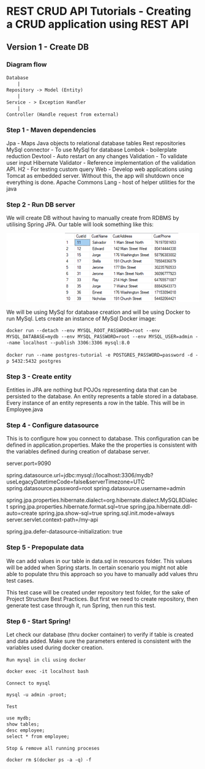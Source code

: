 # REST CRUD API Tutorials - Creating a CRUD application using REST API
## Version 1 - Create DB

### Diagram flow

    Database
        |
    Repository -> Model (Entity)
        |
    Service - > Exception Handler
        |
    Controller (Handle request from external)

### Step 1 - Maven dependencies

Jpa - Maps Java objects to relational database tables
Rest repositories
MySql connector - To use MySql for database
Lombok - boilerplate reduction
Devtool - Auto restart on any changes
Validation - To validate user input 
Hibernate Validator - Reference implementation of the validation API.
H2 - For testing custom query
Web - Develop web applications using Tomcat as embedded server. Without this, the app will shutdown once everything is done.
Apache Commons Lang -  host of helper utilities for the java

### Step 2 - Run DB server

We will create DB without having to manually create from RDBMS by utilising Spring JPA. Our table will look something like this:


[![Image](./src/main/resources/sql-table.png "Deploying Spring Boot Apps to AWS using Elastic Beanstalk")](https://ipwithease.com/three-tier-architecture-in-application/)


We will be using MySql for database creation and will be using Docker to run MySql. Lets create an instance of MySql Docker image:

    docker run --detach --env MYSQL_ROOT_PASSWORD=root --env MYSQL_DATABASE=mydb --env MYSQL_PASSWORD=root --env MYSQL_USER=admin --name localhost --publish 3306:3306 mysql:8.0

    docker run --name postgres-tutorial -e POSTGRES_PASSWORD=password -d -p 5432:5432 postgres

### Step 3 - Create entity

Entities in JPA are nothing but POJOs representing data that can be persisted to the database. An entity represents a table stored in a database. Every instance of an entity represents a row in the table. This will be in Employee.java


### Step 4 - Configure datasource

This is to configure how you connect to database. This configuration can be defined in application.properties. Make the the properties is consistent with the variables defined during creation of database server.

  server.port=9090

  spring.datasource.url=jdbc:mysql://localhost:3306/mydb?useLegacyDatetimeCode=false&serverTimezone=UTC
  spring.datasource.password=root
  spring.datasource.username=admin

  spring.jpa.properties.hibernate.dialect=org.hibernate.dialect.MySQL8Dialect
  spring.jpa.properties.hibernate.format.sql=true
  spring.jpa.hibernate.ddl-auto=create
  spring.jpa.show-sql=true
  spring.sql.init.mode=always
  server.servlet.context-path=/my-api

  spring.jpa.defer-datasource-initialization: true

### Step 5 - Prepopulate data

We can add values in our table in data.sql in resources folder. This values will be added when Spring starts. In certain scenario you might not able able to populate thru this approach so you have to manually add values thru test cases. 

This test case will be created under repository test folder, for the sake of Project Structure Best Practices. But first we need to create repository, then generate test case through it, run Spring, then run this test.

### Step 6 - Start Spring!

Let check our database (thru docker container) to verify if table is created and data added. Make sure the parameters entered is consistent with the variables used during docker creation.

`Run mysql in cli using docker`  

    docker exec -it localhost bash

`Connect to mysql`  

    mysql -u admin -proot;

`Test`  

    use mydb;  
    show tables;
    desc employee;  
    select * from employee;  

`Stop & remove all running proceses`  

    docker rm $(docker ps -a -q) -f
